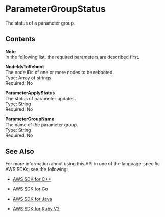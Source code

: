 # ParameterGroupStatus<a name="API_dax_ParameterGroupStatus"></a>

The status of a parameter group\.

## Contents<a name="API_dax_ParameterGroupStatus_Contents"></a>

**Note**  
In the following list, the required parameters are described first\.

 **NodeIdsToReboot**   
The node IDs of one or more nodes to be rebooted\.  
Type: Array of strings  
Required: No

 **ParameterApplyStatus**   
The status of parameter updates\.   
Type: String  
Required: No

 **ParameterGroupName**   
The name of the parameter group\.  
Type: String  
Required: No

## See Also<a name="API_dax_ParameterGroupStatus_SeeAlso"></a>

For more information about using this API in one of the language\-specific AWS SDKs, see the following:

+  [AWS SDK for C\+\+](http://docs.aws.amazon.com/goto/SdkForCpp/dax-2017-04-19/ParameterGroupStatus) 

+  [AWS SDK for Go](http://docs.aws.amazon.com/goto/SdkForGoV1/dax-2017-04-19/ParameterGroupStatus) 

+  [AWS SDK for Java](http://docs.aws.amazon.com/goto/SdkForJava/dax-2017-04-19/ParameterGroupStatus) 

+  [AWS SDK for Ruby V2](http://docs.aws.amazon.com/goto/SdkForRubyV2/dax-2017-04-19/ParameterGroupStatus) 